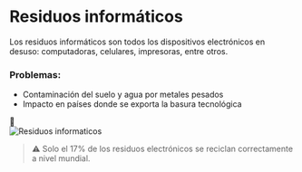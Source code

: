 # Residuos informáticos

Los residuos informáticos son todos los dispositivos electrónicos en desuso: computadoras, celulares, impresoras, entre otros.

### Problemas:
- Contaminación del suelo y agua por metales pesados
- Impacto en países donde se exporta la basura tecnológica

📸  
![Residuos informaticos](https://github.com/user-attachments/assets/9434a3ab-9a19-4af1-aad1-b9f59d32da5c)

> ⚠️ Solo el 17% de los residuos electrónicos se reciclan correctamente a nivel mundial.
